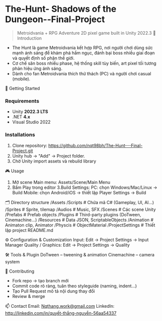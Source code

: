 # The-Hunt- Shadows of the Dungeon--Final-Project
> Metroidvania + RPG Adventure 2D pixel game built in Unity 2022.3
📖 Introduction
-  The Hunt là game Metroidvania kết hợp RPG, nơi người chơi dùng sức mạnh ánh sáng để khám phá hầm ngục, đánh bại boss nhiều giai đoạn và quyết định số phận thế giới.
-  Cơ chế săn boss nhiều phase, hệ thống skill tùy biến, art pixel tối tương phản hiệu ứng ánh sáng.
-  Dành cho fan Metroidvania thích thử thách (PC) và người chơi casual (mobile).

🚀 Getting Started
### Requirements
- Unity **2022.3 LTS**  
- .NET **4.x**  
- Visual Studio 2022 

### Installations
1. Clone repository: https://github.com/nqt98bh/The-Hunt---Final-Project.git
2. Unity hub -> "Add" -> Project folder.
3. Chờ Unity import assets và rebuild library

🎮 Usage
1. Mở scene Main menu: Assets/Scene/Main Menu
2. Bấm Play trong editor
3.Build Settings:
PC: chọn Windows/Mac/Linux → Build
Mobile: chọn Android/iOS → thiết lập Player Settings → Build

🗂️ Directory structure
/Assets
  /Scripts         # Chứa mã C# (Gameplay, UI, AI…)
  /Sprites         # Sprite, tilemap
  /Audios          # Music, SFX
  /Scenes          # Các scene Unity
  /Prefabs         # Prefab objects
  /Plugins         # Third-party plugins (DoTween, Cinemachine…)
  /Resources       # Data JSON, ScriptableObjects
  /Animation	   # Animaton clip, Animator
  /Physcis	   # ObjectMaterial 
  /ProjectSettings    # Thiết lập project
  README.md

⚙️ Configuration & Customization
Input: Edit → Project Settings → Input Manager
Quality / Graphics: Edit → Project Settings → Quality

🛠️ Tools & Plugin
DoTween – tweening & animation
Cinemachine – camera system

🤝 Contributing
- Fork repo → tạo branch mới 
- Commit code rõ ràng, tuân theo styleguide (naming, indent…)
- Tạo Pull Request mô tả nội dung thay đổi
- Review & merge

📫 Contact
Email: Nqthang.work@gmail.com
LinkedIn: http://linkedin.com/in/quyết-thắng-nguyễn-56aa54337
